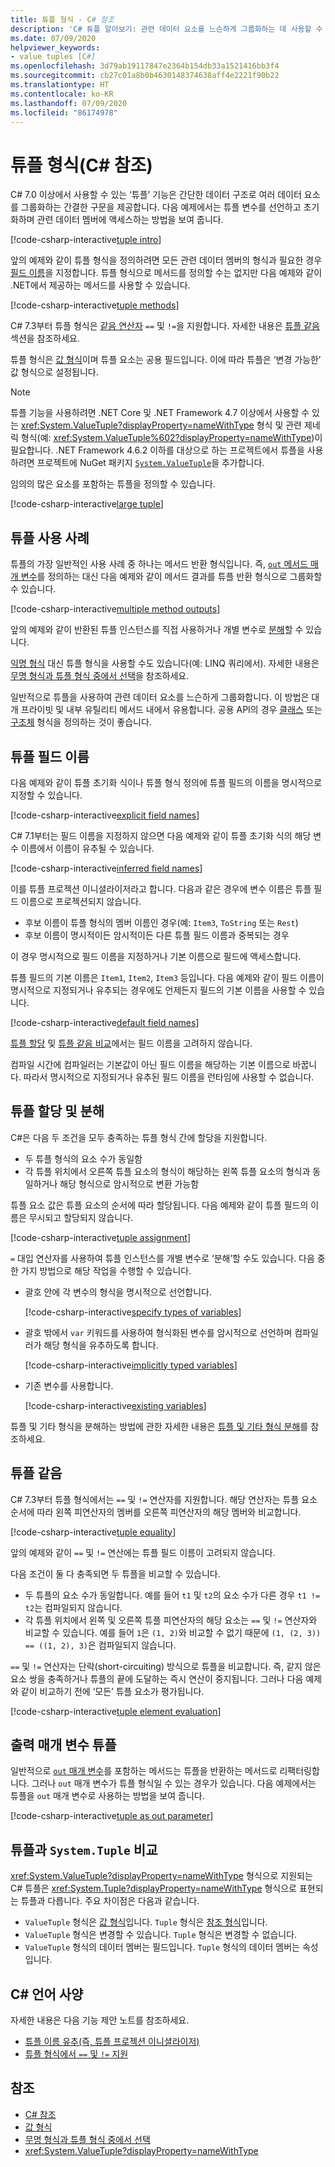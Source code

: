 ```yaml
---
title: 튜플 형식 - C# 참조
description: 'C# 튜플 알아보기: 관련 데이터 요소를 느슨하게 그룹화하는 데 사용할 수 있는 간단한 데이터 구조'
ms.date: 07/09/2020
helpviewer_keywords:
- value tuples [C#]
ms.openlocfilehash: 3d79ab19117847e2364b154db33a1521416bb3f4
ms.sourcegitcommit: cb27c01a8b0b4630148374638aff4e2221f90b22
ms.translationtype: HT
ms.contentlocale: ko-KR
ms.lasthandoff: 07/09/2020
ms.locfileid: "86174978"
---
```

# <a name="tuple-types-c-reference"></a>튜플 형식(C# 참조)

C# 7.0 이상에서 사용할 수 있는 ‘튜플’ 기능은 간단한 데이터 구조로 여러 데이터 요소를 그룹화하는 간결한 구문을 제공합니다. 다음 예제에서는 튜플 변수를 선언하고 초기화하며 관련 데이터 멤버에 액세스하는 방법을 보여 줍니다.

[!code-csharp-interactive[tuple intro](snippets/ValueTuples.cs#Introduction)]

앞의 예제와 같이 튜플 형식을 정의하려면 모든 관련 데이터 멤버의 형식과 필요한 경우 [필드 이름](#tuple-field-names)을 지정합니다. 튜플 형식으로 메서드를 정의할 수는 없지만 다음 예제와 같이 .NET에서 제공하는 메서드를 사용할 수 있습니다.

[!code-csharp-interactive[tuple methods](snippets/ValueTuples.cs#MethodOnTuples)]

C# 7.3부터 튜플 형식은 [같음 연산자](../operators/equality-operators.md) `==` 및 `!=`을 지원합니다. 자세한 내용은 [튜플 같음](#tuple-equality) 섹션을 참조하세요.

튜플 형식은 [값 형식](value-types.md)이며 튜플 요소는 공용 필드입니다. 이에 따라 튜플은 ‘변경 가능한’ 값 형식으로 설정됩니다.

> [!NOTE]
> 튜플 기능을 사용하려면 .NET Core 및 .NET Framework 4.7 이상에서 사용할 수 있는 <xref:System.ValueTuple?displayProperty=nameWithType> 형식 및 관련 제네릭 형식(예: <xref:System.ValueTuple%602?displayProperty=nameWithType>)이 필요합니다. .NET Framework 4.6.2 이하를 대상으로 하는 프로젝트에서 튜플을 사용하려면 프로젝트에 NuGet 패키지 [`System.ValueTuple`](https://www.nuget.org/packages/System.ValueTuple/)을 추가합니다.

임의의 많은 요소를 포함하는 튜플을 정의할 수 있습니다.

[!code-csharp-interactive[large tuple](snippets/ValueTuples.cs#LargeTuple)]

## <a name="use-cases-of-tuples"></a>튜플 사용 사례

튜플의 가장 일반적인 사용 사례 중 하나는 메서드 반환 형식입니다. 즉, [`out` 메서드 매개 변수](../keywords/out-parameter-modifier.md)를 정의하는 대신 다음 예제와 같이 메서드 결과를 튜플 반환 형식으로 그룹화할 수 있습니다.

[!code-csharp-interactive[multiple method outputs](snippets/ValueTuples.cs#MultipleReturns)]

앞의 예제와 같이 반환된 튜플 인스턴스를 직접 사용하거나 개별 변수로 [분해](#tuple-assignment-and-deconstruction)할 수 있습니다.

[익명 형식](../../programming-guide/classes-and-structs/anonymous-types.md) 대신 튜플 형식을 사용할 수도 있습니다(예: LINQ 쿼리에서). 자세한 내용은 [무명 형식과 튜플 형식 중에서 선택](../../../standard/base-types/choosing-between-anonymous-and-tuple.md)을 참조하세요.

일반적으로 튜플을 사용하여 관련 데이터 요소를 느슨하게 그룹화합니다. 이 방법은 대개 프라이빗 및 내부 유틸리티 메서드 내에서 유용합니다. 공용 API의 경우 [클래스](../keywords/class.md) 또는 [구조체](struct.md) 형식을 정의하는 것이 좋습니다.

## <a name="tuple-field-names"></a>튜플 필드 이름

다음 예제와 같이 튜플 초기화 식이나 튜플 형식 정의에 튜플 필드의 이름을 명시적으로 지정할 수 있습니다.

[!code-csharp-interactive[explicit field names](snippets/ValueTuples.cs#ExplicitFieldNames)]

C# 7.1부터는 필드 이름을 지정하지 않으면 다음 예제와 같이 튜플 초기화 식의 해당 변수 이름에서 이름이 유추될 수 있습니다.

[!code-csharp-interactive[inferred field names](snippets/ValueTuples.cs#InferFieldNames)]

이를 튜플 프로젝션 이니셜라이저라고 합니다. 다음과 같은 경우에 변수 이름은 튜플 필드 이름으로 프로젝션되지 않습니다.

- 후보 이름이 튜플 형식의 멤버 이름인 경우(예: `Item3`, `ToString` 또는 `Rest`)
- 후보 이름이 명시적이든 암시적이든 다른 튜플 필드 이름과 중복되는 경우

이 경우 명시적으로 필드 이름을 지정하거나 기본 이름으로 필드에 액세스합니다.

튜플 필드의 기본 이름은 `Item1`, `Item2`, `Item3` 등입니다. 다음 예제와 같이 필드 이름이 명시적으로 지정되거나 유추되는 경우에도 언제든지 필드의 기본 이름을 사용할 수 있습니다.

[!code-csharp-interactive[default field names](snippets/ValueTuples.cs#DefaultFieldNames)]

[튜플 할당](#tuple-assignment-and-deconstruction) 및 [튜플 같음 비교](#tuple-equality)에서는 필드 이름을 고려하지 않습니다.

컴파일 시간에 컴파일러는 기본값이 아닌 필드 이름을 해당하는 기본 이름으로 바꿉니다. 따라서 명시적으로 지정되거나 유추된 필드 이름을 런타임에 사용할 수 없습니다.

## <a name="tuple-assignment-and-deconstruction"></a>튜플 할당 및 분해

C#은 다음 두 조건을 모두 충족하는 튜플 형식 간에 할당을 지원합니다.

- 두 튜플 형식의 요소 수가 동일함
- 각 튜플 위치에서 오른쪽 튜플 요소의 형식이 해당하는 왼쪽 튜플 요소의 형식과 동일하거나 해당 형식으로 암시적으로 변환 가능함

튜플 요소 값은 튜플 요소의 순서에 따라 할당됩니다. 다음 예제와 같이 튜플 필드의 이름은 무시되고 할당되지 않습니다.

[!code-csharp-interactive[tuple assignment](snippets/ValueTuples.cs#Assignment)]

`=` 대입 연산자를 사용하여 튜플 인스턴스를 개별 변수로 ‘분해’할 수도 있습니다. 다음 중 한 가지 방법으로 해당 작업을 수행할 수 있습니다.

- 괄호 안에 각 변수의 형식을 명시적으로 선언합니다.

  [!code-csharp-interactive[specify types of variables](snippets/ValueTuples.cs#DeconstructExplicit)]

- 괄호 밖에서 `var` 키워드를 사용하여 형식화된 변수를 암시적으로 선언하며 컴파일러가 해당 형식을 유추하도록 합니다.

  [!code-csharp-interactive[implicitly typed variables](snippets/ValueTuples.cs#DeconstructVar)]

- 기존 변수를 사용합니다.

  [!code-csharp-interactive[existing variables](snippets/ValueTuples.cs#DeconstructExisting)]

튜플 및 기타 형식을 분해하는 방법에 관한 자세한 내용은 [튜플 및 기타 형식 분해](../../deconstruct.md)를 참조하세요.

## <a name="tuple-equality"></a>튜플 같음

C# 7.3부터 튜플 형식에서는 `==` 및 `!=` 연산자를 지원합니다. 해당 연산자는 튜플 요소 순서에 따라 왼쪽 피연산자의 멤버를 오른쪽 피연산자의 해당 멤버와 비교합니다.

[!code-csharp-interactive[tuple equality](snippets/ValueTuples.cs#TupleEquality)]

앞의 예제와 같이 `==` 및 `!=` 연산에는 튜플 필드 이름이 고려되지 않습니다.

다음 조건이 둘 다 충족되면 두 튜플을 비교할 수 있습니다.

- 두 튜플의 요소 수가 동일합니다. 예를 들어 `t1` 및 `t2`의 요소 수가 다른 경우 `t1 != t2`는 컴파일되지 않습니다.
- 각 튜플 위치에서 왼쪽 및 오른쪽 튜플 피연산자의 해당 요소는 `==` 및 `!=` 연산자와 비교할 수 있습니다. 예를 들어 `1`은 `(1, 2)`와 비교할 수 없기 때문에 `(1, (2, 3)) == ((1, 2), 3)`은 컴파일되지 않습니다.

`==` 및 `!=` 연산자는 단락(short-circuiting) 방식으로 튜플을 비교합니다. 즉, 같지 않은 요소 쌍을 충족하거나 튜플의 끝에 도달하는 즉시 연산이 중지됩니다. 그러나 다음 예제와 같이 비교하기 전에 ‘모든’ 튜플 요소가 평가됩니다.

[!code-csharp-interactive[tuple element evaluation](snippets/ValueTuples.cs#TupleEvaluationForEquality)]

## <a name="tuples-as-out-parameters"></a>출력 매개 변수 튜플

일반적으로 [`out` 매개 변수](../keywords/out-parameter-modifier.md)를 포함하는 메서드는 튜플을 반환하는 메서드로 리팩터링합니다. 그러나 `out` 매개 변수가 튜플 형식일 수 있는 경우가 있습니다. 다음 예제에서는 튜플을 `out` 매개 변수로 사용하는 방법을 보여 줍니다.

[!code-csharp-interactive[tuple as out parameter](snippets/ValueTuples.cs#TupleAsOutParameter)]

## <a name="tuples-vs-systemtuple"></a>튜플과 `System.Tuple` 비교

<xref:System.ValueTuple?displayProperty=nameWithType> 형식으로 지원되는 C# 튜플은 <xref:System.Tuple?displayProperty=nameWithType> 형식으로 표현되는 튜플과 다릅니다. 주요 차이점은 다음과 같습니다.

- `ValueTuple` 형식은 [값 형식](value-types.md)입니다. `Tuple` 형식은 [참조 형식](../keywords/reference-types.md)입니다.
- `ValueTuple` 형식은 변경할 수 있습니다. `Tuple` 형식은 변경할 수 없습니다.
- `ValueTuple` 형식의 데이터 멤버는 필드입니다. `Tuple` 형식의 데이터 멤버는 속성입니다.

## <a name="c-language-specification"></a>C# 언어 사양

자세한 내용은 다음 기능 제안 노트를 참조하세요.

- [튜플 이름 유추(즉, 튜플 프로젝션 이니셜라이저)](~/_csharplang/proposals/csharp-7.1/infer-tuple-names.md)
- [튜플 형식에서 `==` 및 `!=` 지원](~/_csharplang/proposals/csharp-7.3/tuple-equality.md)

## <a name="see-also"></a>참조

- [C# 참조](../index.md)
- [값 형식](value-types.md)
- [무명 형식과 튜플 형식 중에서 선택](../../../standard/base-types/choosing-between-anonymous-and-tuple.md)
- <xref:System.ValueTuple?displayProperty=nameWithType>
